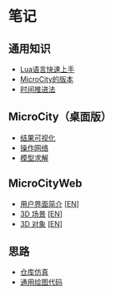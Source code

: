 # 笔记
## 通用知识
- [Lua语言快速上手](./lua.md)
- [MicroCity的版本](./versions.md)
- [时间推进法](./timelapse.md)

## MicroCity（桌面版）
- [结果可视化](./visualization.md)
- [操作网络](./network.md)
- [模型求解](./lp.md)

## MicroCityWeb
- [用户界面简介](./web_ui.md) \[[EN](./web_ui_en.md)\]
- [3D 场景](./3d_scene.md) \[[EN](./3d_scene_en.md)\]
- [3D 对象](./3d_objects.md) \[[EN](./3d_objects_en.md)\]

## 思路
- [仓库仿真](./warehouse_simulation.md)
- [通用绘图代码](./plots.md)